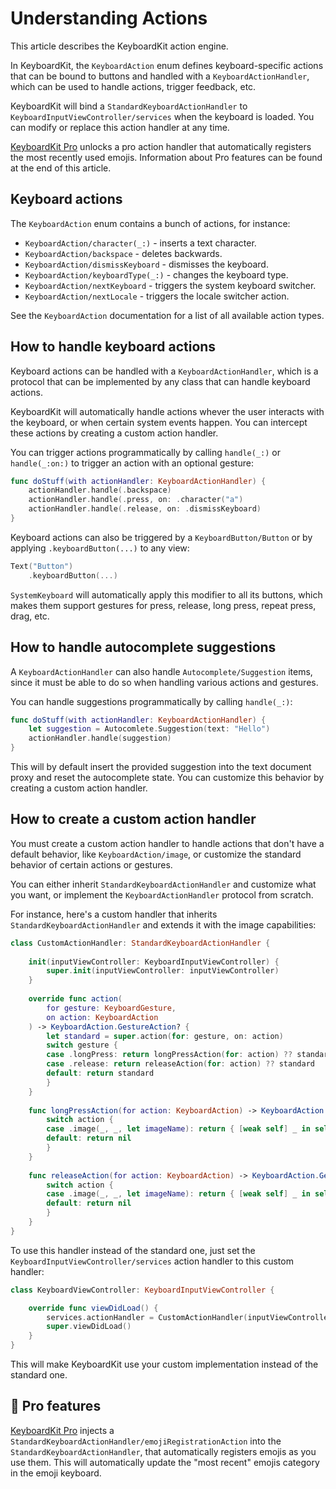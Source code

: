 # Understanding Actions

This article describes the KeyboardKit action engine.

In KeyboardKit, the ``KeyboardAction`` enum defines keyboard-specific actions that can be bound to buttons and handled with a ``KeyboardActionHandler``, which can be used to handle actions, trigger feedback, etc.

KeyboardKit will bind a ``StandardKeyboardActionHandler`` to ``KeyboardInputViewController/services`` when the keyboard is loaded. You can modify or replace this action handler at any time.

[KeyboardKit Pro][Pro] unlocks a pro action handler that automatically registers the most recently used emojis. Information about Pro features can be found at the end of this article.



## Keyboard actions

The ``KeyboardAction`` enum contains a bunch of actions, for instance:

* ``KeyboardAction/character(_:)`` - inserts a text character.
* ``KeyboardAction/backspace`` - deletes backwards.
* ``KeyboardAction/dismissKeyboard`` - dismisses the keyboard.
* ``KeyboardAction/keyboardType(_:)`` - changes the keyboard type.
* ``KeyboardAction/nextKeyboard`` - triggers the system keyboard switcher.
* ``KeyboardAction/nextLocale`` - triggers the locale switcher action.

See the ``KeyboardAction`` documentation for a list of all available action types.



## How to handle keyboard actions

Keyboard actions can be handled with a ``KeyboardActionHandler``, which is a protocol that can be implemented by any class that can handle keyboard actions.

KeyboardKit will automatically handle actions whever the user interacts with the keyboard, or when certain system events happen. You can intercept these actions by creating a custom action handler.

You can trigger actions programmatically by calling `handle(_:)` or `handle(_:on:)` to trigger an action with an optional gesture:

```swift
func doStuff(with actionHandler: KeyboardActionHandler) {
    actionHandler.handle(.backspace)
    actionHandler.handle(.press, on: .character("a")
    actionHandler.handle(.release, on: .dismissKeyboard)
}
```

Keyboard actions can also be triggered by a ``KeyboardButton/Button`` or by applying `.keyboardButton(...)` to any view:

```swift
Text("Button")
    .keyboardButton(...)
```

``SystemKeyboard`` will automatically apply this modifier to all its buttons, which makes them support gestures for press, release, long press, repeat press, drag, etc.



## How to handle autocomplete suggestions

A ``KeyboardActionHandler`` can also handle ``Autocomplete/Suggestion`` items, since it must be able to do so when handling various actions and gestures.

You can handle suggestions programmatically by calling `handle(_:)`:

```swift
func doStuff(with actionHandler: KeyboardActionHandler) {
    let suggestion = Autocomlete.Suggestion(text: "Hello")
    actionHandler.handle(suggestion)
}
```

This will by default insert the provided suggestion into the text document proxy and reset the autocomplete state. You can customize this behavior by creating a custom action handler.



## How to create a custom action handler

You must create a custom action handler to handle actions that don't have a default behavior, like ``KeyboardAction/image``, or customize the standard behavior of certain actions or gestures.

You can either inherit ``StandardKeyboardActionHandler`` and customize what you want, or implement the ``KeyboardActionHandler`` protocol from scratch. 

For instance, here's a custom handler that inherits ``StandardKeyboardActionHandler`` and extends it with the image capabilities:

```swift
class CustomActionHandler: StandardKeyboardActionHandler {
    
    init(inputViewController: KeyboardInputViewController) {
        super.init(inputViewController: inputViewController)
    }
    
    override func action(
        for gesture: KeyboardGesture, 
        on action: KeyboardAction
    ) -> KeyboardAction.GestureAction? {
        let standard = super.action(for: gesture, on: action)
        switch gesture {
        case .longPress: return longPressAction(for: action) ?? standard
        case .release: return releaseAction(for: action) ?? standard
        default: return standard
        }
    }
    
    func longPressAction(for action: KeyboardAction) -> KeyboardAction.GestureAction? {
        switch action {
        case .image(_, _, let imageName): return { [weak self] _ in self?.saveImage(named: imageName) }
        default: return nil
        }
    }
    
    func releaseAction(for action: KeyboardAction) -> KeyboardAction.GestureAction? {
        switch action {
        case .image(_, _, let imageName): return { [weak self] _ in self?.copyImage(named: imageName) }
        default: return nil
        }
    }
}
```

To use this handler instead of the standard one, just set the ``KeyboardInputViewController/services`` action handler to this custom handler:

```swift
class KeyboardViewController: KeyboardInputViewController {

    override func viewDidLoad() {
        services.actionHandler = CustomActionHandler(inputViewController: self)
        super.viewDidLoad()
    }
}
```

This will make KeyboardKit use your custom implementation instead of the standard one.



## 👑 Pro features

[KeyboardKit Pro][Pro] injects a ``StandardKeyboardActionHandler/emojiRegistrationAction`` into the ``StandardKeyboardActionHandler``, that automatically registers emojis as you use them. This will automatically update the "most recent" emojis category in the emoji keyboard.



[Pro]: https://github.com/KeyboardKit/KeyboardKitPro
